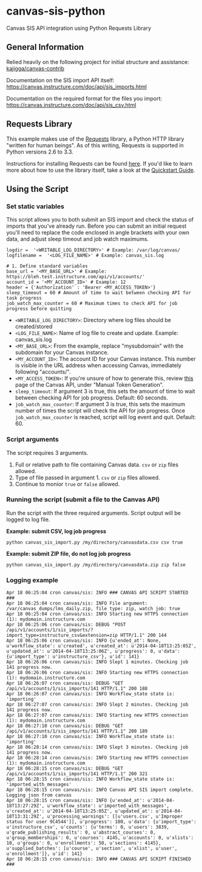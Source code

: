 # canvas-sis-python
Canvas SIS API integration using Python Requests Library

## General Information

Relied heavily on the following project for initial structure and assistance: <a href="https://github.com/kajigga/canvas-contrib/tree/master/SIS%20Integration/python_requestlib" target="_blank">kajigga/canvas-contrib</a>

Documentation on the SIS import API itself: <https://canvas.instructure.com/doc/api/sis_imports.html>

Documentation on the required format for the files you import: <https://canvas.instructure.com/doc/api/sis_csv.html>

## Requests Library

This example makes use of the [Requests](http://docs.python-requests.org/) library, a Python HTTP library "written for human beings". As of this writing, Requests is supported in Python versions 2.6 to 3.3. 

Instructions for installing Requests can be found [here](http://docs.python-requests.org/en/latest/user/install/). If you'd like to learn more about how to use the library itself, take a look at the [Quickstart Guide](http://docs.python-requests.org/en/latest/user/quickstart/).

## Using the Script

### Set static variables
This script allows you to both submit an SIS import and check the status of imports that you've already run. Before you can submit an initial request you'll need to replace the code enclosed in angle brackets with your own data, and adjust sleep timeout and job watch maximums.

    logdir =  '<WRITABLE_LOG_DIRECTORY>' # Example: /var/log/canvas/
    logfilename =  '<LOG_FILE_NAME>' # Example: canvas_sis.log
    
    # 1. Define standard variables
    base_url = '<MY_BASE_URL>' # Example: https://bleh.test.instructure.com/api/v1/accounts/'
    account_id = '<MY_ACCOUNT_ID>' # Example: 12
    header = {'Authorization' : 'Bearer <MY_ACCESS_TOKEN>'}
    sleep_timeout = 60 # Amount of time to wait between checking API for task progress
    job_watch_max_counter = 60 # Maximum times to check API for job progress before quitting

* `<WRITABLE_LOG_DIRECTORY>`: Directory where log files should be created/stored
* `<LOG_FILE_NAME>`: Name of log file to create and update. Example: canvas_sis.log
* `<MY_BASE_URL>`: From the example, replace "mysubdomain" with the subdomain for your Canvas instance.
* `<MY_ACCOUNT_ID>`: The account ID for your Canvas instance. This number is visible in the URL address when accessing Canvas, immediately following "accounts/".
* `<MY_ACCESS_TOKEN>`: If you're unsure of how to generate this, review [this](https://canvas.instructure.com/doc/api/file.oauth.html) page of the Canvas API, under "Manual Token Generation".
* `sleep_timeout`: If argument 3 is true, this sets the amount of time to wait between checking API for job progress. Default: 60 seconds.
* `job_watch_max_counter`: If argument 3 is true, this sets the maximum number of times the script will check the API for job progress. Once `job_watch_max_counter` is reached, script will log event and quit. Default: 60.

### Script arguments
The script requires 3 arguments. 

1. Full or relative path to file containing Canvas data. `csv` or `zip` files allowed.
2. Type of file passed in argument 1. `csv` or `zip` files allowed.
3. Continue to monior `true` or `false` allowed. 

### Running the script (submit a file to the Canvas API)
Run the script with the three required arguments. Script output will be logged to log file.

**Example: submit CSV, log job progress**

`python canvas_sis_import.py /my/directory/canvasdata.csv csv true`

**Example: submit ZIP file, do not log job progress**

`python canvas_sis_import.py /my/directory/canvasdata.zip zip false`

### Logging example

    Apr 18 06:25:04 cron canvas/sis: INFO ### CANVAS API SCRIPT STARTED ###
    Apr 18 06:25:04 cron canvas/sis: INFO File argument: /var/canvas_dumps/lms_daily.zip, file type: zip, watch job: true
    Apr 18 06:25:04 cron canvas/sis: INFO Starting new HTTPS connection (1): mydomain.instructure.com
    Apr 18 06:25:06 cron canvas/sis: DEBUG "POST /api/v1/accounts/1/sis_imports/?import_type=instructure_csv&extension=zip HTTP/1.1" 200 144
    Apr 18 06:25:06 cron canvas/sis: INFO {u'ended_at': None, u'workflow_state': u'created', u'created_at': u'2014-04-18T13:25:05Z', u'updated_at': u'2014-04-18T13:25:06Z', u'progress': 0, u'data': {u'import_type': u'instructure_csv'}, u'id': 141}
    Apr 18 06:26:06 cron canvas/sis: INFO Slept 1 minutes. Checking job 141 progress now.
    Apr 18 06:26:06 cron canvas/sis: INFO Starting new HTTPS connection (1): mydomain.instructure.com
    Apr 18 06:26:07 cron canvas/sis: DEBUG "GET /api/v1/accounts/1/sis_imports/141 HTTP/1.1" 200 188
    Apr 18 06:26:07 cron canvas/sis: INFO Workflow_state state is: 'importing'
    Apr 18 06:27:07 cron canvas/sis: INFO Slept 2 minutes. Checking job 141 progress now.
    Apr 18 06:27:07 cron canvas/sis: INFO Starting new HTTPS connection (1): mydomain.instructure.com
    Apr 18 06:27:10 cron canvas/sis: DEBUG "GET /api/v1/accounts/1/sis_imports/141 HTTP/1.1" 200 189
    Apr 18 06:27:10 cron canvas/sis: INFO Workflow_state state is: 'importing'
    Apr 18 06:28:14 cron canvas/sis: INFO Slept 3 minutes. Checking job 141 progress now.
    Apr 18 06:28:14 cron canvas/sis: INFO Starting new HTTPS connection (1): mydomain.instructure.com
    Apr 18 06:28:15 cron canvas/sis: DEBUG "GET /api/v1/accounts/1/sis_imports/141 HTTP/1.1" 200 321
    Apr 18 06:28:15 cron canvas/sis: INFO Workflow_state state is: 'imported_with_messages'
    Apr 18 06:28:15 cron canvas/sis: INFO Canvas API SIS import complete. Logging json from canvas
    Apr 18 06:28:15 cron canvas/sis: INFO {u'ended_at': u'2014-04-18T13:27:29Z', u'workflow_state': u'imported_with_messages', u'created_at': u'2014-04-18T13:25:05Z', u'updated_at': u'2014-04-18T13:31:29Z', u'processing_warnings': [[u'users.csv', u'Improper status for user 9C4544']], u'progress': 100, u'data': {u'import_type': u'instructure_csv', u'counts': {u'terms': 0, u'users': 3839, u'grade_publishing_results': 0, u'abstract_courses': 0, u'group_memberships': 0, u'courses': 4145, u'accounts': 0, u'xlists': 10, u'groups': 0, u'enrollments': 50, u'sections': 4145}, u'supplied_batches': [u'course', u'section', u'xlist', u'user', u'enrollment']}, u'id': 141}
    Apr 18 06:28:15 cron canvas/sis: INFO ### CANVAS API SCRIPT FINISHED ###











